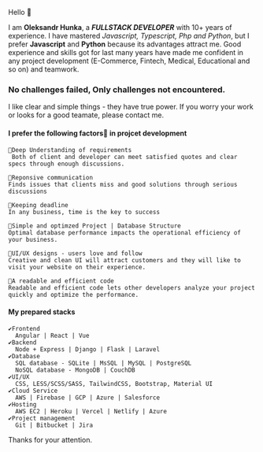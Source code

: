 Hello 👋

I am **Oleksandr Hunka**, a ***FULLSTACK DEVELOPER*** with 10+ years of experience. I have mastered _Javascript, Typescript, Php and Python_, but I prefer **Javascript** and **Python** because its advantages attract me. Good experience and skills got for last many years have made me confident in any project development (E-Commerce, Fintech, Medical, Educational and so on) and teamwork. 

### No challenges failed, Only challenges not encountered. 

I like clear and simple things - they have true power. If you worry your work or looks for a good teamate, please contact me.

#### I prefer the following factors🚀 in projcet development
```
🌟Deep Understanding of requirements 
 Both of client and developer can meet satisfied quotes and clear specs through enough discussions.
 
🌟Reponsive communication
Finds issues that clients miss and good solutions through serious discussions
 
🌟Keeping deadline
In any business, time is the key to success
 
🌟Simple and optimzed Project | Database Structure
Optimal database performance impacts the operational efficiency of your business.
 
🌟UI/UX designs - users love and follow
Creative and clean UI will attract customers and they will like to visit your website on their experience.
 
🌟A readable and efficient code
Readable and efficient code lets other developers analyze your project quickly and optimize the performance.
```

#### My prepared stacks
```
✔️Frontend
  Angular | React | Vue
✔️Backend
  Node + Express | Django | Flask | Laravel
✔️Database
  SQL database - SQLite | MsSQL | MySQL | PostgreSQL
  NoSQL database - MongoDB | CouchDB 
✔️UI/UX
  CSS, LESS/SCSS/SASS, TailwindCSS, Bootstrap, Material UI
✔️Cloud Service
  AWS | Firebase | GCP | Azure | Salesforce
✔️Hosting
  AWS EC2 | Heroku | Vercel | Netlify | Azure 
✔️Project management
  Git | Bitbucket | Jira
```

Thanks for your attention.
